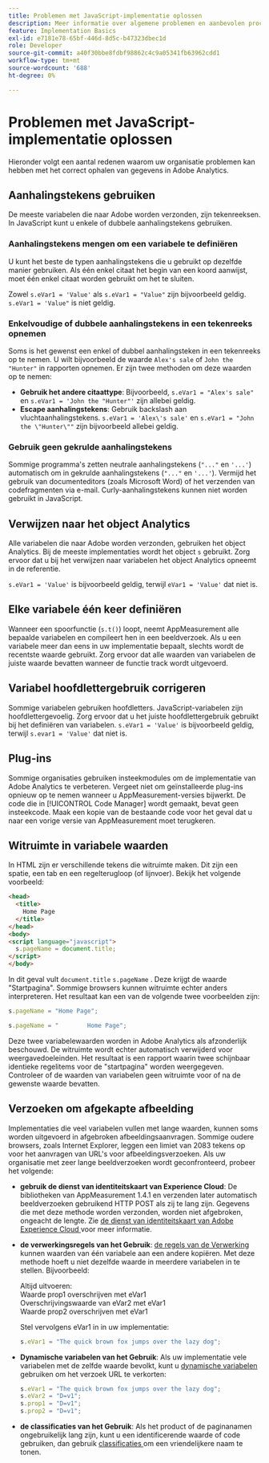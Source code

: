 ```yaml
---
title: Problemen met JavaScript-implementatie oplossen
description: Meer informatie over algemene problemen en aanbevolen procedures voor het oplossen van problemen met uw JavaScript-implementatie.
feature: Implementation Basics
exl-id: e7181e78-65bf-446d-8d5c-b47323dbec1d
role: Developer
source-git-commit: a40f30bbe8fdbf98862c4c9a05341fb63962cdd1
workflow-type: tm+mt
source-wordcount: '688'
ht-degree: 0%

---
```


# Problemen met JavaScript-implementatie oplossen

Hieronder volgt een aantal redenen waarom uw organisatie problemen kan hebben met het correct ophalen van gegevens in Adobe Analytics.

## Aanhalingstekens gebruiken

De meeste variabelen die naar Adobe worden verzonden, zijn tekenreeksen. In JavaScript kunt u enkele of dubbele aanhalingstekens gebruiken.

### Aanhalingstekens mengen om een variabele te definiëren

U kunt het beste de typen aanhalingstekens die u gebruikt op dezelfde manier gebruiken. Als één enkel citaat het begin van een koord aanwijst, moet één enkel citaat worden gebruikt om het te sluiten.

Zowel `s.eVar1 = 'Value'` als `s.eVar1 = "Value"` zijn bijvoorbeeld geldig. `s.eVar1 = 'Value"` is niet geldig.

### Enkelvoudige of dubbele aanhalingstekens in een tekenreeks opnemen

Soms is het gewenst een enkel of dubbel aanhalingsteken in een tekenreeks op te nemen. U wilt bijvoorbeeld de waarde `Alex's sale` of `John the "Hunter"` in rapporten opnemen. Er zijn twee methoden om deze waarden op te nemen:

* **Gebruik het andere citaattype**: Bijvoorbeeld, `s.eVar1 = "Alex's sale"` en `s.eVar1 = 'John the "Hunter"'` zijn allebei geldig.
* **Escape aanhalingstekens**: Gebruik backslash aan vluchtaanhalingstekens. `s.eVar1 = 'Alex\'s sale'` en `s.eVar1 = "John the \"Hunter\""` zijn bijvoorbeeld allebei geldig.

### Gebruik geen gekrulde aanhalingstekens

Sommige programma&#39;s zetten neutrale aanhalingstekens (`"..."` en `'...'`) automatisch om in gekrulde aanhalingstekens (`"..."` en `'...'`). Vermijd het gebruik van documenteditors (zoals Microsoft Word) of het verzenden van codefragmenten via e-mail. Curly-aanhalingstekens kunnen niet worden gebruikt in JavaScript.

## Verwijzen naar het object Analytics

Alle variabelen die naar Adobe worden verzonden, gebruiken het object Analytics. Bij de meeste implementaties wordt het object `s` gebruikt. Zorg ervoor dat u bij het verwijzen naar variabelen het object Analytics opneemt in de referentie.

`s.eVar1 = 'Value'` is bijvoorbeeld geldig, terwijl `eVar1 = 'Value'` dat niet is.

## Elke variabele één keer definiëren

Wanneer een spoorfunctie (`s.t()`) loopt, neemt AppMeasurement alle bepaalde variabelen en compileert hen in een beeldverzoek. Als u een variabele meer dan eens in uw implementatie bepaalt, slechts wordt de recentste waarde gebruikt. Zorg ervoor dat alle waarden van variabelen de juiste waarde bevatten wanneer de functie track wordt uitgevoerd.

## Variabel hoofdlettergebruik corrigeren

Sommige variabelen gebruiken hoofdletters. JavaScript-variabelen zijn hoofdlettergevoelig. Zorg ervoor dat u het juiste hoofdlettergebruik gebruikt bij het definiëren van variabelen. `s.eVar1 = 'Value'` is bijvoorbeeld geldig, terwijl `s.evar1 = 'Value'` dat niet is.

## Plug-ins

Sommige organisaties gebruiken insteekmodules om de implementatie van Adobe Analytics te verbeteren. Vergeet niet om geïnstalleerde plug-ins opnieuw op te nemen wanneer u AppMeasurement-versies bijwerkt. De code die in [!UICONTROL Code Manager] wordt gemaakt, bevat geen insteekcode. Maak een kopie van de bestaande code voor het geval dat u naar een vorige versie van AppMeasurement moet terugkeren.

## Witruimte in variabele waarden

In HTML zijn er verschillende tekens die witruimte maken. Dit zijn een spatie, een tab en een regelterugloop (of lijnvoer). Bekijk het volgende voorbeeld:

```html
<head>
  <title>
    Home Page
  </title>
</head>
<body>
<script language="javascript">
  s.pageName = document.title;
</script>
</body>
```

In dit geval vult `document.title` `s.pageName` . Deze krijgt de waarde &quot;Startpagina&quot;. Sommige browsers kunnen witruimte echter anders interpreteren. Het resultaat kan een van de volgende twee voorbeelden zijn:

```js
s.pageName = "Home Page";
```

```js
s.pageName = "        Home Page";
```

Deze twee variabelewaarden worden in Adobe Analytics als afzonderlijk beschouwd. De witruimte wordt echter automatisch verwijderd voor weergavedoeleinden. Het resultaat is een rapport waarin twee schijnbaar identieke regelitems voor de &quot;startpagina&quot; worden weergegeven. Controleer of de waarden van variabelen geen witruimte voor of na de gewenste waarde bevatten.

## Verzoeken om afgekapte afbeelding

Implementaties die veel variabelen vullen met lange waarden, kunnen soms worden uitgevoerd in afgebroken afbeeldingsaanvragen. Sommige oudere browsers, zoals Internet Explorer, leggen een limiet van 2083 tekens op voor het aanvragen van URL&#39;s voor afbeeldingsverzoeken. Als uw organisatie met zeer lange beeldverzoeken wordt geconfronteerd, probeer het volgende:

* **gebruik de dienst van identiteitskaart van Experience Cloud**: De bibliotheken van AppMeasurement 1.4.1 en verzenden later automatisch beeldverzoeken gebruikend HTTP POST als zij te lang zijn. Gegevens die met deze methode worden verzonden, worden niet afgebroken, ongeacht de lengte. Zie [ de dienst van identiteitskaart van Adobe Experience Cloud ](https://experienceleague.adobe.com/docs/id-service/using/home.html?lang=nl-NL) voor meer informatie.
* **de verwerkingsregels van het Gebruik**: [ de regels van de Verwerking ](/help/admin/admin/c-manage-report-suites/c-edit-report-suites/general/c-processing-rules/processing-rules.md) kunnen waarden van één variabele aan een andere kopiëren. Met deze methode hoeft u niet dezelfde waarde in meerdere variabelen in te stellen. Bijvoorbeeld:

  Altijd uitvoeren:<br>
Waarde prop1 overschrijven met eVar1 <br>
Overschrijvingswaarde van eVar2 met eVar1 <br>
Waarde prop2 overschrijven met eVar1 <br>

  Stel vervolgens eVar1 in in uw implementatie:

  ```js
  s.eVar1 = "The quick brown fox jumps over the lazy dog";
  ```

* **Dynamische variabelen van het Gebruik**: Als uw implementatie vele variabelen met de zelfde waarde bevolkt, kunt u [ dynamische variabelen ](/help/implement/vars/page-vars/dynamic-variables.md) gebruiken om het verzoek URL te verkorten:

  ```js
  s.eVar1 = "The quick brown fox jumps over the lazy dog";
  s.eVar2 = "D=v1";
  s.prop1 = "D=v1";
  s.prop2 = "D=v1";
  ```

* **de classificaties van het Gebruik**: Als het product of de paginanamen ongebruikelijk lang zijn, kunt u een identificerende waarde of code gebruiken, dan gebruik [ classificaties ](/help/components/classifications/classifications-overview.md) om een vriendelijkere naam te tonen.
